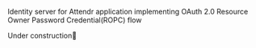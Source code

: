 ﻿Identity server for Attendr application implementing OAuth 2.0 Resource Owner Password Credential(ROPC) flow

Under construction🚧